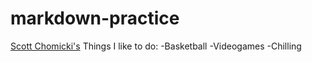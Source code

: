 # markdown-practice
[Scott Chomicki's](https://www.linkedin.com/in/schomicki/)
Things I like to do: -Basketball -Videogames -Chilling
